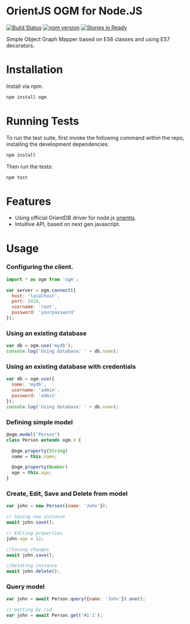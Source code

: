 # OrientJS OGM for Node.JS

[![Build Status](https://travis-ci.org/xorvan/ogm.svg?branch=master)](https://travis-ci.org/xorvan/ogm)
[![npm version](https://badge.fury.io/js/ogm.svg)](https://badge.fury.io/js/ogm)
[![Stories in Ready](https://badge.waffle.io/xorvan/ogm.svg?label=ready&title=Ready)](http://waffle.io/xorvan/ogm)

Simple Object Graph Mapper based on ES6 classes and using ES7 decorators.

# Installation

Install via npm.

```sh
npm install ogm
```

# Running Tests

To run the test suite, first invoke the following command within the repo, installing the development dependencies:

```sh
npm install
```

Then run the tests:

```sh
npm test
```

# Features

- Using official OrientDB driver for node.js [orientjs](https://github.com/orientechnologies/orientjs).
- Intuitive API, based on next gen javascript.

# Usage

### Configuring the client.

```js
import * as ogm from 'ogm';

var server = ogm.connect({
  host: 'localhost',
  port: 2424,
  username: 'root',
  password: 'yourpassword'
});
```


### Using an existing database

```js
var db = ogm.use('mydb');
console.log('Using database: ' + db.name);
```

### Using an existing database with credentials

```js
var db = ogm.use({
  name: 'mydb',
  username: 'admin',
  password: 'admin'
});
console.log('Using database: ' + db.name);
```

### Defining simple model

```js
@ogm.model("Person")
class Person extends ogm.V {

  @ogm.property(String)
  name = this.name;

  @ogm.property(Number)
  age = this.age;
}
```

### Create, Edit, Save and Delete from model

```js
var john = new Person({name: 'John'});

// Saving new instance
await john.save();

// Editing properties
john.age = 12;

//Saving changes
await john.save();

//Deleting instance
await john.delete();

```

### Query model

```js
var john = await Person.query({name: 'John'}).one();

// Getting by rid
var john = await Person.get('#1:1');


```
